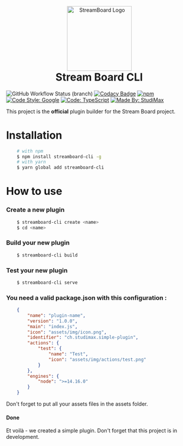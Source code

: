 <p align="center" style="margin: 0">
  <a href="https://stream-board.app/" target="blank"><img src="https://stream-board.app/logo.svg" width="175" alt="StreamBoard Logo" /></a>
</p>
<h1 align="center" style="margin-top: 0">Stream Board CLI</h1>

![GitHub Workflow Status (branch)](https://img.shields.io/github/workflow/status/studimax/streamboard-cli/CodeQL)
[![Codacy Badge](https://api.codacy.com/project/badge/Grade/ba0fe6b62c2748babe7b6347f6f02c53)](https://app.codacy.com/gh/studimax/streamboard-cli?utm_source=github.com&utm_medium=referral&utm_content=studimax/streamboard-cli&utm_campaign=Badge_Grade_Settings)
[![npm](https://img.shields.io/npm/v/streamboard-cli)](https://www.npmjs.com/package/streamboard-cli)
[![Code Style: Google](https://img.shields.io/badge/code%20style-google-blueviolet.svg?logo=google&logoColor=white)](https://github.com/google/gts)
[![Code: TypeScript](https://img.shields.io/badge/made%20with-typescript-blue.svg?logo=typescript&logoColor=white)](https://github.com/microsoft/TypeScript)
[![Made By: StudiMax](https://img.shields.io/badge/made%20by-studimax-red.svg)](https://github.com/studimax)


This project is the **official** plugin builder for the Stream Board project.

# Installation
```bash
    # with npm
    $ npm install streamboard-cli -g
    # with yarn
    $ yarn global add streamboard-cli
```
# How to use
### Create a new plugin
```bash
    $ streamboard-cli create <name> 
    $ cd <name>
```
### Build your new plugin
```bash
    $ streamboard-cli build
```
### Test your new plugin
```bash
    $ streamboard-cli serve
```
### You need a valid package.json with this configuration :
```json
    {
        "name": "plugin-name",
        "version": "1.0.0",
        "main": "index.js",
        "icon": "assets/img/icon.png",
        "identifier": "ch.studimax.simple-plugin",
        "actions": {
            "test": {
                "name": "Test",
                "icon": "assets/img/actions/test.png"
            }
        },
        "engines": {
            "node": ">=14.16.0"
        }
    }
```
Don't forget to put all your assets files in the assets folder.

#### Done

Et voilà - we created a simple plugin. Don't forget that this project is in development.
